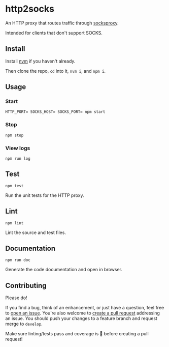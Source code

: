 # http2socks

An HTTP proxy that routes traffic through [socksproxy](https://github.com/zbo14/socksproxy).

Intended for clients that don't support SOCKS.

## Install

Install [nvm](https://github.com/nvm-sh/nvm#installation-and-update) if you haven't already.

Then clone the repo, `cd` into it, `nvm i`, and `npm i`.

## Usage

### Start

`HTTP_PORT= SOCKS_HOST= SOCKS_PORT= npm start`

### Stop

`npm stop`

### View logs

`npm run log`

## Test

`npm test`

Run the unit tests for the HTTP proxy.

## Lint

`npm lint`

Lint the source and test files.

## Documentation

`npm run doc`

Generate the code documentation and open in browser.

## Contributing

Please do!

If you find a bug, think of an enhancement, or just have a question, feel free to [open an issue](https://github.com/zbo14/http2socks/issues/new). You're also welcome to [create a pull request](https://github.com/zbo14/http2socks/compare/develop...) addressing an issue. You should push your changes to a feature branch and request merge to `develop`.

Make sure linting/tests pass and coverage is 💯 before creating a pull request!
